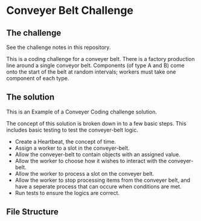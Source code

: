 <h1>Conveyer Belt Challenge</h1>

<h2>The challenge</h2>

See the challenge notes in this repository.

This is a coding challenge for a conveyer belt. There is a factory production line around a single conveyor belt. Components (of type A and B) come onto the start of the belt at random intervals; workers must take one component of each type.

<h2>The solution</h2>
This is an Example of a Conveyer Coding challenge solution.

The concept of this solution is broken down in to a few basic steps. This includes basic testing to test the conveyer-belt logic.

<ul>
<li>Create a Heartbeat, the concept of time.</li>
<li>Assign a worker to a slot in the conveyer-belt.</li>
<li>Allow the conveyer-belt to contain objects with an assigned value.</li>
<li>Allow the worker to choose how it wishes to interact with the conveyer-belt.</li>
<li>Allow the worker to process a slot on the conveyer belt.</li>
<li>Allow the worker to stop processing items from the conveyer belt, and have a seperate process that can occure when conditions are met.</li>
<li>Run tests to ensure the logics are correct.</li>
</ul>


<h2>File Structure</h2>
